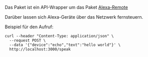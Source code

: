 Das Paket ist ein API-Wrapper um das Paket [Alexa-Remote](https://github.com/Apollon77/alexa-remote)

Darüber lassen sich Alexa-Geräte über das Netzwerk fernsteuern.

Beispiel für den Aufruf:
```
curl --header "Content-Type: application/json" \
  --request POST \
  --data '{"device":"echo","text":"hello world"}' \
  http://localhost:3000/speak
```